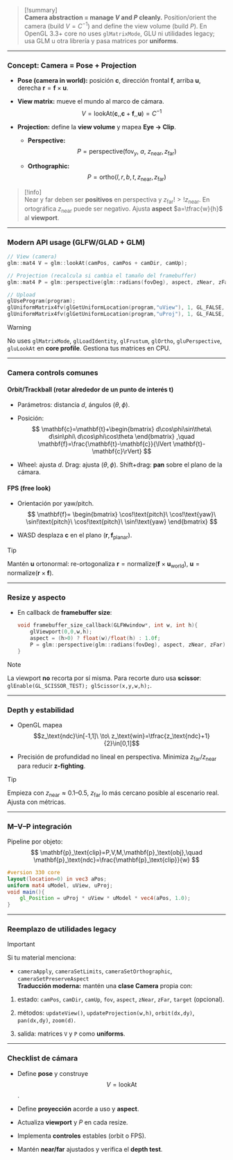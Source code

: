 > [!summary]  
> **Camera abstraction = manage $V$ and $P$ cleanly.** Position/orient the camera (build $V=C^{-1}$) and define the view volume (build $P$). En OpenGL 3.3+ core no uses `glMatrixMode`, GLU ni utilidades legacy; usa GLM u otra librería y pasa matrices por **uniforms**.

---

### Concept: Camera = Pose + Projection

- **Pose (camera in world):** posición $\mathbf{c}$, dirección frontal $\mathbf{f}$, arriba $\mathbf{u}$, derecha $\mathbf{r}=\mathbf{f}\times\mathbf{u}$.
    
- **View matrix:** mueve el mundo al marco de cámara.  
    $$  
    V=\text{lookAt}(\mathbf{c},,\mathbf{c}+\mathbf{f},,\mathbf{u})=C^{-1}  
    $$
    
- **Projection:** define la **view volume** y mapea **Eye → Clip**.
    
    - **Perspective:** $$P=\text{perspective}(\text{fov}_y,\ a,\ z_\text{near}, z_\text{far})$$
        
    - **Orthographic:** $$P=\text{ortho}(l,r,b,t, z_\text{near}, z_\text{far})$$
        

> [!info]  
> Near y far deben ser **positivos** en perspectiva y $z_\text{far}!>!z_\text{near}$. En ortográfica $z_\text{near}$ puede ser negativo. Ajusta **aspect** $a=\tfrac{w}{h}$ al **viewport**.

---

### Modern API usage (GLFW/GLAD + GLM)

```cpp
// View (camera)
glm::mat4 V = glm::lookAt(camPos, camPos + camDir, camUp);

// Projection (recalcula si cambia el tamaño del framebuffer)
glm::mat4 P = glm::perspective(glm::radians(fovDeg), aspect, zNear, zFar);

// Upload
glUseProgram(program);
glUniformMatrix4fv(glGetUniformLocation(program,"uView"), 1, GL_FALSE, glm::value_ptr(V));
glUniformMatrix4fv(glGetUniformLocation(program,"uProj"), 1, GL_FALSE, glm::value_ptr(P));
```

> [!warning]  
> No uses `glMatrixMode`, `glLoadIdentity`, `glFrustum`, `glOrtho`, `gluPerspective`, `gluLookAt` en **core profile**. Gestiona tus matrices en CPU.

---

### Camera controls comunes

#### Orbit/Trackball (rotar alrededor de un punto de interés $\mathbf{t}$)

- Parámetros: distancia $d$, ángulos $(\theta,\phi)$.
    
- Posición:  
    $$  
    \mathbf{c}=\mathbf{t}+\begin{bmatrix}  
    d\cos\phi\sin\theta\  
    d\sin\phi\  
    d\cos\phi\cos\theta  
    \end{bmatrix}  
    ,\quad \mathbf{f}=\frac{\mathbf{t}-\mathbf{c}}{\lVert \mathbf{t}-\mathbf{c}\rVert}  
    $$
    
- Wheel: ajusta $d$. Drag: ajusta $(\theta,\phi)$. Shift+drag: **pan** sobre el plano de la cámara.
    

#### FPS (free look)

- Orientación por yaw/pitch.  
    $$  
    \mathbf{f}=  
    \begin{bmatrix}  
    \cos!\text{pitch}\ \cos!\text{yaw}\  
    \sin!\text{pitch}\  
    \cos!\text{pitch}\ \sin!\text{yaw}  
    \end{bmatrix}  
    $$
    
- WASD desplaza $\mathbf{c}$ en el plano $(\mathbf{r},\mathbf{f}_\text{planar})$.
    

> [!tip]  
> Mantén $\mathbf{u}$ ortonormal: re-ortogonaliza $\mathbf{r}=\text{normalize}(\mathbf{f}\times\mathbf{u}_\text{world})$, $\mathbf{u}=\text{normalize}(\mathbf{r}\times\mathbf{f})$.

---

### Resize y aspecto

- En callback de **framebuffer size**:
    
    ```cpp
    void framebuffer_size_callback(GLFWwindow*, int w, int h){
        glViewport(0,0,w,h);
        aspect = (h>0) ? float(w)/float(h) : 1.0f;
        P = glm::perspective(glm::radians(fovDeg), aspect, zNear, zFar);
    }
    ```
    

> [!note]  
> La viewport **no** recorta por sí misma. Para recorte duro usa **scissor**: `glEnable(GL_SCISSOR_TEST); glScissor(x,y,w,h);`.

---

### Depth y estabilidad

- OpenGL mapea $$z_\text{ndc}\in[-1,1]\ \to\ z_\text{win}=\tfrac{z_\text{ndc}+1}{2}\in[0,1]$$
    
- Precisión de profundidad no lineal en perspectiva. Minimiza $z_\text{far}/z_\text{near}$ para reducir **z-fighting**.
    

> [!tip]  
> Empieza con $z_\text{near}\approx 0.1$–$0.5$, $z_\text{far}$ lo más cercano posible al escenario real. Ajusta con métricas.

---

### M–V–P integración

Pipeline por objeto:  
$$  
\mathbf{p}_\text{clip}=P,V,M,\mathbf{p}_\text{obj},\quad  
\mathbf{p}_\text{ndc}=\frac{\mathbf{p}_\text{clip}}{w}  
$$

```glsl
#version 330 core
layout(location=0) in vec3 aPos;
uniform mat4 uModel, uView, uProj;
void main(){
    gl_Position = uProj * uView * uModel * vec4(aPos, 1.0);
}
```

---

### Reemplazo de utilidades legacy

> [!important]  
> Si tu material menciona:
> 
> - `cameraApply`, `cameraSetLimits`, `cameraSetOrthographic`, `cameraSetPreserveAspect`  
>     **Traducción moderna:** mantén una **clase Camera** propia con:
>     
> 
> 1. estado: `camPos`, `camDir`, `camUp`, `fov`, `aspect`, `zNear`, `zFar`, `target` (opcional).
>     
> 2. métodos: `updateView()`, `updateProjection(w,h)`, `orbit(dx,dy)`, `pan(dx,dy)`, `zoom(d)`.
>     
> 3. salida: matrices `V` y `P` como **uniforms**.
>     

---

### Checklist de cámara

- Define **pose** y construye $$V=\text{lookAt}$$.
    
- Define **proyección** acorde a uso y **aspect**.
    
- Actualiza **viewport** y $P$ en cada resize.
    
- Implementa **controles** estables (orbit o FPS).
    
- Mantén **near/far** ajustados y verifica el **depth test**.
